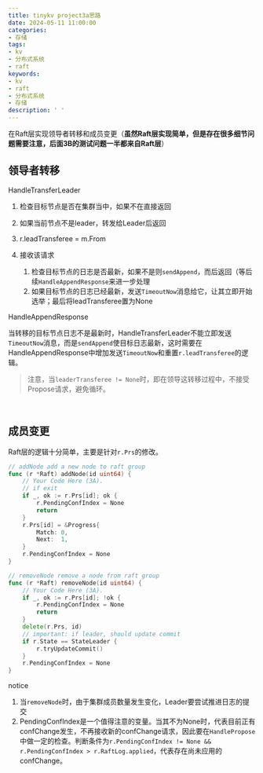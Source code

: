 ```yaml
---
title: tinykv project3a思路
date: 2024-05-11 11:00:00
categories:
- 存储
tags:
- kv
- 分布式系统
- raft
keywords:
- kv
- raft
- 分布式系统
- 存储
description: ' '
---
```

<!--more-->

在Raft层实现领导者转移和成员变更（**虽然Raft层实现简单，但是存在很多细节问题需要注意，后面3B的测试问题一半都来自Raft层**）

## 领导者转移

HandleTransferLeader

1. 检查目标节点是否在集群当中，如果不在直接返回
2. 如果当前节点不是leader，转发给Leader后返回
3. r.leadTransferee = m.From
4. 接收该请求

    1. 检查目标节点的日志是否最新，如果不是则`sendAppend`​，而后返回（等后续`HandleAppendResponse`​来进一步处理
    2. 如果目标节点的日志已经最新，发送`TimeoutNow`​消息给它，让其立即开始选举；最后将leadTransferee置为None

HandleAppendResponse

当转移的目标节点日志不是最新时，HandleTransferLeader不能立即发送`TimeoutNow`​消息，而是`sendAppend`​使目标日志最新，这时需要在HandleAppendResponse中增加发送`TimeoutNow`​和重置`r.leadTransferee`​的逻辑。

> 注意，当`leaderTransferee != None`​时，即在领导这转移过程中，不接受Propose请求，避免循环。

‍

## 成员变更

Raft层的逻辑十分简单，主要是针对`r.Prs`​的修改。

```go
// addNode add a new node to raft group
func (r *Raft) addNode(id uint64) {
	// Your Code Here (3A).
	// if exit
	if _, ok := r.Prs[id]; ok {
		r.PendingConfIndex = None
		return
	}
	r.Prs[id] = &Progress{
		Match: 0,
		Next:  1,
	}
	r.PendingConfIndex = None
}

// removeNode remove a node from raft group
func (r *Raft) removeNode(id uint64) {
	// Your Code Here (3A).
	if _, ok := r.Prs[id]; !ok {
		r.PendingConfIndex = None
		return
	}
	delete(r.Prs, id)
	// important: if leader, should update commit
	if r.State == StateLeader {
		r.tryUpdateCommit()
	}
	r.PendingConfIndex = None
}

```

notice

1. 当`removeNode`​时，由于集群成员数量发生变化，Leader要尝试推进日志的提交
2. PendingConfIndex是一个值得注意的变量。当其不为None时，代表目前正有confChange发生，不再接收新的confChange请求，因此要在`HandlePropose`​中做一定的检查。判断条件为`r.PendingConfIndex != None && r.PendingConfIndex > r.RaftLog.applied`​，代表存在尚未应用的confChange。

‍
